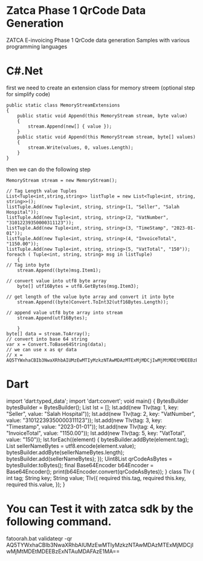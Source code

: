 # Zatca Phase 1 QrCode Data Generation
ZATCA E-invoicing Phase 1 QrCode data generation Samples with various programming languages 

# C#.Net

first we need to create an extension class for memory streem (optional step for simplify code)


    public static class MemoryStreamExtensions
    {
        public static void Append(this MemoryStream stream, byte value)
        {
            stream.Append(new[] { value });
        }
        public static void Append(this MemoryStream stream, byte[] values)
        {
            stream.Write(values, 0, values.Length);
        }
    }
    

then we can do the following step 


    MemoryStream stream = new MemoryStream();
	
    // Tag Length value Tuples
    List<Tuple<int,string,string>> listTuple = new List<Tuple<int, string, string>>();
    listTuple.Add(new Tuple<int, string, string>(1, "Seller", "Salah Hospital"));
    listTuple.Add(new Tuple<int, string, string>(2, "VatNumber", "31012239350000311123"));
    listTuple.Add(new Tuple<int, string, string>(3, "TimeStamp", "2023-01-01"));
    listTuple.Add(new Tuple<int, string, string>(4, "InvoiceTotal", "1150.00"));
    listTuple.Add(new Tuple<int, string, string>(5, "VatTotal", "150"));
    foreach ( Tuple<int, string, string> msg in listTuple)
        {
	// Tag into byte
        stream.Append((byte)msg.Item1);
	
	// convert value into utf8 byte array
        byte[] utf16Bytes = utf8.GetBytes(msg.Item3);
	
	// get length of the value byte array and convert it into byte
        stream.Append((byte)Convert.ToInt32(utf16Bytes.Length));
	
	// append value utf8 byte array into stream
        stream.Append(utf16Bytes);
	
        }
    byte[] data = stream.ToArray();  
    // convert into base 64 string
    var x = Convert.ToBase64String(data);
    // we can use x as qr data
    // x = AQ5TYWxhaCBIb3NwaXRhbAIUMzEwMTIyMzkzNTAwMDAzMTExMjMDCjIwMjMtMDEtMDEEBzExNTAuMDAFAzE1MA==
    

# Dart 

import 'dart:typed_data';
import 'dart:convert';
void main() {
  BytesBuilder bytesBuilder = BytesBuilder();
  List<Tlv> lst = [];
  lst.add(new Tlv(tag: 1, key: "Seller", value: "Salah Hospital"));
  lst.add(new Tlv(tag: 2, key: "VatNumber", value: "31012239350000311123"));
  lst.add(new Tlv(tag: 3, key: "Timestamp", value: "2023-01-01"));
  lst.add(new Tlv(tag: 4, key: "InvoiceTotal", value: "1150.00"));
  lst.add(new Tlv(tag: 5, key: "VatTotal", value: "150"));
  lst.forEach((element) {
    bytesBuilder.addByte(element.tag);
    List<int> sellerNameBytes = utf8.encode(element.value);
    bytesBuilder.addByte(sellerNameBytes.length);
    bytesBuilder.add(sellerNameBytes);
  });
  Uint8List qrCodeAsBytes = bytesBuilder.toBytes();
  final Base64Encoder b64Encoder = Base64Encoder();
  print(b64Encoder.convert(qrCodeAsBytes));
}
class Tlv {
  int tag;
  String key;
  String value;
  Tlv({
    required this.tag,
    required this.key,
    required this.value,
  });
}

	

	

# You can Test it with zatca sdk by the following command.

fatoorah.bat validateqr -qr AQ5TYWxhaCBIb3NwaXRhbAIUMzEwMTIyMzkzNTAwMDAzMTExMjMDCjIwMjMtMDEtMDEEBzExNTAuMDAFAzE1MA==


